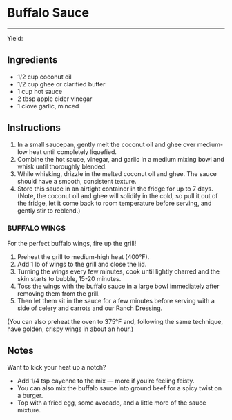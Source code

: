 # Buffalo Sauce
---
Yield: 

## Ingredients
- 1/2 cup coconut oil
- 1/2 cup ghee or clarified butter
- 1 cup hot sauce
- 2 tbsp apple cider vinegar
- 1 clove garlic, minced

## Instructions
1. In a small saucepan, gently melt the coconut oil and ghee over medium-low heat until completely liquefied.
2. Combine the hot sauce, vinegar, and garlic in a medium mixing bowl and whisk until thoroughly blended.
3. While whisking, drizzle in the melted coconut oil and ghee. The sauce should have a smooth, consistent texture.
4. Store this sauce in an airtight container in the fridge for up to 7 days. (Note, the coconut oil and ghee will solidify in the cold, so pull it out of the fridge, let it come back to room temperature before serving, and gently stir to reblend.)

### BUFFALO WINGS 
For the perfect buffalo wings, fire up the grill!
1. Preheat the grill to medium-high heat (400°F).
2. Add 1 lb  of wings to the grill and close the lid.
3. Turning the wings every few minutes, cook until lightly charred and the skin starts to bubble, 15-20 minutes.
4. Toss the wings with the buffalo sauce in a large bowl immediately after removing them from the grill.
5. Then let them sit in the sauce for a few minutes before serving with a side of celery and carrots and our Ranch Dressing.

(You can also preheat the oven to 375°F and, following the same technique, have golden, crispy wings in about an hour.)

## Notes
Want to kick your heat up a notch?
- Add 1/4 tsp cayenne to the mix — more if you’re feeling feisty.
- You can also mix the buffalo sauce into ground beef for a spicy twist on a burger.
- Top with a fried egg, some avocado, and a little more of the sauce mixture.
